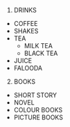 1. DRINKS
  * COFFEE
  * SHAKES
  * TEA
    - MILK TEA
    - BLACK TEA
  * JUICE
  * FALOODA
2. BOOKS
  * SHORT STORY
  * NOVEL
  * COLOUR BOOKS
  * PICTURE BOOKS
